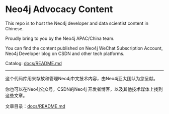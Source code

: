 # Neo4j Advocacy Content

This repo is to host the Neo4j developer and data scientist content in Chinese. 

Proudly bring to you by the Neo4j APAC/China team.

You can find the content published on Neo4j WeChat Subscription Account, Neo4j Developer blog on CSDN and other tech platforms.

Catalog: [docs/README.md](docs/README.md)

---

这个代码库用来存放和管理Neo4j中文技术内容，由Neo4j亚太团队为您呈献。

你也可以在Neo4j公众号，CSDN的Neo4j 开发者博客，以及其他技术媒体上找到这些文章。

文章目录：[docs/README.md](docs/README.md)



